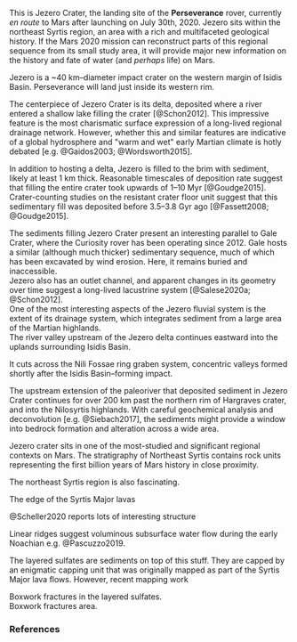 <div data-location="initial">

This is Jezero Crater, the landing site of the **Perseverance** rover, currently
*en route* to Mars after launching on July 30th, 2020. Jezero sits within the
northeast Syrtis region, an area with a rich and multifaceted geological
history. If the Mars 2020 mission can reconstruct parts of this regional
sequence from its small study area, it will provide major new information
on the history and fate of water (and *perhaps* life) on Mars.

</div>

<div data-location="jezero_w">

Jezero is a ~40 km–diameter impact crater on the western margin of Isidis Basin.
Perseverance will land just inside its western rim.

</div>



<div data-location="jezero_delta">

The centerpiece of Jezero Crater is its delta, deposited where a river
entered a shallow lake filling the crater [@Schon2012]. This impressive feature
is the most charismatic surface expression of a long-lived regional drainage network.
However, whether this and similar features are indicative of a global hydrosphere
and "warm and wet" early Martian climate is hotly
debated [e.g. @Gaidos2003; @Wordsworth2015].

</div>

<div data-location="full_of_sediment">

In addition to hosting a delta, Jezero is filled to the brim with sediment,
likely at least 1 km thick. Reasonable timescales of deposition rate suggest
that filling the entire crater took upwards of 1–10 Myr [@Goudge2015].
Crater-counting studies on the resistant crater floor unit suggest
that this sedimentary fill was deposited before 3.5–3.8 Gyr ago
[@Fassett2008; @Goudge2015].

<div class="side-note">
The sediments filling Jezero Crater present an
interesting parallel to Gale Crater, where the Curiosity rover has been
operating since 2012. Gale hosts a similar (although much thicker) sedimentary
sequence, much of which has been excavated by wind erosion. Here, it remains
buried and inaccessible.
</div>

</div>

<div data-location="outlet_channel">
Jezero also has an outlet channel, and apparent changes in its geometry over time
suggest a long-lived lacustrine system [@Salese2020a; @Schon2012].
</div>

<div data-location="jezero_delta_2">
One of the most interesting aspects of the Jezero fluvial system is the extent
of its drainage system, which integrates sediment from a large area of the Martian highlands.
</div>


<div data-location="river_nili_fossae">
The river valley upstream of the Jezero delta
continues eastward into the uplands surrounding Isidis Basin.
</div>


<div data-location="river_nili_fossae_detail">

It cuts across the Nili Fossae ring graben system, concentric valleys formed shortly
after the Isidis Basin–forming impact.

</div>

<div data-location="river_nilosyrtis">

The upstream extension of the paleoriver that deposited sediment in Jezero Crater
continues for over 200 km past the northern rim of Hargraves crater,
and into the Nilosyrtis highlands.
With careful geochemical
analysis and deconvolution [e.g. @Siebach2017], the sediments might provide a
window into bedrock formation and alteration across a wide area.


</div>

<div data-location="ne-syrtis-overview">

Jezero crater sits in one of the most-studied and significant regional contexts
on Mars. The stratigraphy of Northeast Syrtis contains rock units representing
the first billion years of Mars history in close proximity.

</div>


The northeast Syrtis region is also fascinating.

<div data-location="syrtis_major_edge">

The edge of the Syrtis Major lavas

</div>


@Scheller2020 reports lots of interesting structure


Linear ridges suggest voluminous subsurface water flow during the early
Noachian e.g. @Pascuzzo2019.

<div data-location="layered-sulfates">

The layered sulfates are sediments on top of this stuff.
They are capped by an enigmatic capping unit that was originally mapped as
part of the Syrtis Major lava flows. However, recent mapping work

</div>

<div data-location="boxwork-fractures">
Boxwork fractures in the layered sulfates.
</div>

<div data-location="boxwork-fractures-2">
Boxwork fractures area.
</div>


<div data-location="river_nilosyrtis"></div>

### References
